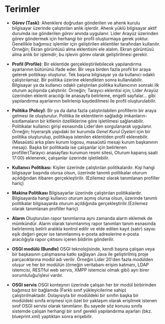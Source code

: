# Terimler

* **Görev (Task)**: Ahenklere doğrudan gönderilen ve ahenk kurulu bilgisayar üzerinde çalıştırılan anlık işlerdir. Ahenk yüklü bilgisayar aktif durumda ise gönderilen *görev* anında uygulanır. Lider Arayüz üzerinden görev göndermek için herhangi bir profil oluşturmaya gerek yoktur. Genellikle bağımsız işlemler için geliştirilen eklentiler tarafından kullanılır. Örneğin; Ekran görüntüsü alma eklentisini ele alalım. Ekran görüntüsü alma  anlık bir işlemdir; bu işlevin görev olarak geliştirilmesi gerekir.

* **Profil (Profile)**: Bir eklentide gerçekleştirilebilecek yapılandırma ayarlarının bütününü ifade eder. Bir veya birden fazla profil bir araya gelerek politikayı oluşturur. Tek başına bilgisayar ya da kullanıcı odaklı çalıştırılamaz. Bir politika üzerine eklendikten sonra kullanılabilir. Bilgisayar ya da kullanıcı odaklı çalıştırılan politika kullanıcının sonraki ilk oturum açılışında çalıştırılır.
Örneğin; Tarayıcı eklentisi için; Lider Arayüz üzerinden eklenti aracılığı ile anasayfa belirleme, engelli sayfalar... gibi yapılandırma ayarlarının belirlenip kaydedilmesi ile profil oluşturulabilir.

* **Politika (Policy)**: Bir ya da daha fazla çalıştırılabilen profillerin bir araya gelmesi ile oluşturulur. Politika ile eklentilerin sağladığı imkanların-kısıtlamaların bir kitlenin özelliklerine göre işletilmesi sağlanabilir. Politikalar kullanıcı girişi esnasında Lider'den sorgulanarak uygulanır. Örneğin; hiyerarşik yapıdaki bir kurumda *Genel Kurul Üyeleri* için bir politika oluşturulup, politikaya istenilen eklentiden profil eklenebilir. (Masaüstü arka planı kurum logosu, masaüstü mesajı kurum başkanının mesajı). Başka bir politikada ise çalışanlar için belirlenen profiller(Tarayıcı anasayfası kurumun resmi sitesi, Oturum kapanış saati 17:00) eklenerek, çalışanlar üzerinde işletilebilir.

* **Kullanıcı Politikası**: Kişiler üzerinde çalıştırılan politikalardır. Kişi hangi bilgisayar başında olursa olsun, üzerinde tanımlı politikalar oturum açıldığından itibaren gerçekleştirilir. (Ezilemez olarak tanımlanan profiller hariç)

* **Makina Politikası** Bilgisayarlar üzerinde çalıştırılan politikalardır. Bilgisayarda hangi kullanıcı oturum açmış olursa olsun, üzerinde tanımlı politikalar bilgisayarda oturum açıldığında gerçekleştirilir.(Ezilemez olarak tanımlanan profiller hariç)

* **Alarm** Oluşturulan rapor tanımlarına aynı zamanda alarm eklemek de mümkündür. Alarm olarak tanımlanmış rapor tanımları tanım esnasında belirlenmiş belirli aralıkla kontrol edilir ve elde edilen kayıt (satır) sayısı eşik değeri geçer ise tanımlanmış e-posta adreslerine e-posta aracılığıyla rapor çıktısını içeren bildirim gönderilir.

* **OSGI modülü (Bundle)** OSGI teknolojisinde, kendi başına çalışan veya bir başkasının çalışmasına katkı sağlayan Java ile geliştirilmiş proje parçacıklarına modül adı verilir. Örneğin Lider 20'den fazla modülden oluşur ve her bir modülün (örneğin veritabanı erişim katmanı, LDAP istemcisi, RESTful web servis, XMPP istemcisi olmak gibi) ayrı birer sorumluluğu/işlevi vardır.

* **OSGI servis** OSGI konteynırı üzerinde çalışan her bir modül birbirinden bağımsız bir bağlamda (Farklı sınıf yükleyicilerine sahip) çalıştırılmaktadır. Dolayısıyla bir modüldeki bir sınıfın başka bir modüldeki sınıfa erişmesi için
özel bir yaklaşım olarak erişilmek istenen sınıf OSGI servisi olarak tanımlanır. Bu sayede söz konusu sınıfa sistemde çalışan herhangi bir sınıf gerekli yapılandırma ayarları (bkz. blueprint.xml) yaptıktan sonra erişebilir.
